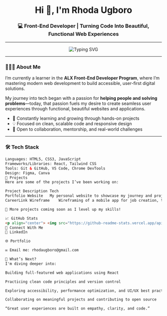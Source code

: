 <h1 align="center">Hi 👋, I'm Rhoda Ugboro</h1>
<h3 align="center">💻 Front-End Developer | Turning Code Into Beautiful, Functional Web Experiences</h3>

---

<p align="center">
  <img src="https://readme-typing-svg.demolab.com?font=Fira+Code&size=22&duration=3000&pause=1000&color=36BCF7&center=true&width=450&lines=Front-End+Developer;Creative+Problem+Solver;Lifelong+Learner+%F0%9F%93%9A;User+Experience+Advocate" alt="Typing SVG" />
</p>

---

### 👩🏽‍💻 About Me

I’m currently a learner in the **ALX Front-End Developer Program**, where I’m mastering modern web development to build accessible, user-first digital solutions.

My journey into tech began with a passion for **helping people and solving problems**—today, that passion fuels my desire to create seamless user experiences through functional, beautiful websites and applications.

- 🌱 Constantly learning and growing through hands-on projects  
- 💡 Focused on clean, scalable code and responsive design  
- 🤝 Open to collaboration, mentorship, and real-world challenges

---

### 🛠️ Tech Stack

```html
Languages: HTML5, CSS3, JavaScript  
Frameworks/Libraries: React, Tailwind CSS  
Tools: Git & GitHub, VS Code, Chrome DevTools  
Design: Figma, Canva  
📁 Projects
Here are some of the projects I’ve been working on:

Project	Description	Tech
Portfolio Website	My personal website to showcase my journey and projects	HTML, CSS, JS
CareerLink Wireframe	Wireframing of a mobile app for job creation, training and mentorship.

🚧 More projects coming soon as I level up my skills!

📈 GitHub Stats
<p align="center"> <img src="https://github-readme-stats.vercel.app/api?username=Darkpearlzz&show_icons=true&theme=tokyonight" alt="GitHub Stats" /> </p>
🤝 Connect With Me
💼 LinkedIn

🌐 Portfolio

✉️ Email me: rhodaugboro@gmail.com

🔭 What’s Next?
I'm diving deeper into:

Building full-featured web applications using React

Practicing clean code principles and version control

Exploring accessibility, performance optimization, and UI/UX best practices

Collaborating on meaningful projects and contributing to open source

“Great user experiences are built on empathy, clarity, and code.”


